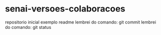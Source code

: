 # senai-versoes-colaboracoes
repositorio inicial
exemplo readme 
lembrei do comando: git commit
lembrei do comando: git status